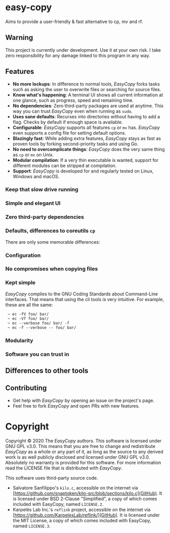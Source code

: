 # easy-copy
Aims to provide a user-friendly &amp; fast alternative to cp, mv and rf.

<!-- Put a catching GIF here -->

## Warning
This project is currently under development.
Use it at your own risk. I take zero responsibility for any damage linked to this program in any way.

## Features
 - **No more lockups**: In difference to normal tools, *EasyCopy* forks tasks such as asking the user to overwrite files or searching for source files.
 - **Know what's happening**: A terminal UI shows all current information at one glance, such as progress, speed and remaining time.
 - **No dependencies**: Zero third-party packages are used at anytime. This way you can trust *EasyCopy* even when running as `sudo`.
 - **Uses sane defaults**: Recurses into directories without having to add a flag. Checks by default if enough space is available.
 - **Configurable**: *EasyCopy* supports all features `cp` or `mv` has. *EasyCopy* even supports a config file for setting default options.
 - **Blazingly fast**: While adding extra features, *EasyCopy* stays as fast as proven tools by forking second-priority tasks and using Go.
 - **No need to overcomplicate things**: *EasyCopy* does the very same thing as `cp` or `mv` on Unix. 
 - **Modular compilation**: If a very thin executable is wanted, support for different modules can be stripped at compilation.
 - **Support**: *EasyCopy* is developed for and regularly tested on Linux, Windows and macOS.

### Keep that slow drive running
<!-- Threading -->

### Simple and elegant UI
<!-- some gif or so -->

### Zero third-party dependencies
<!-- how many sol, which go packages are used -->

###  Defaults, differences to coreutils `cp`
There are only some memorable differences:
<!-- ... -->

### Configuration
<!-- show a basic configuration file, time how long it takes to read this -->

### No compromises when copying files
<!-- time the different copy methods -->

### Kept simple
<!-- https://www.gnu.org/prep/standards/html_node/Command_002dLine-Interfaces.html -->
*EasyCopy* complies to the GNU Coding Standards about Command-Line interfaces. That means that using the cli tools is very intuitive. For example, these are all the same:
```
 ~ ec -fV foo/ bar/
 ~ ec -Vf foo/ bar/
 ~ ec --verbose foo/ bar/ -f
 ~ ec -f --verbose -- foo/ bar/
```

### Modularity
<!-- show different configurations and time them -->

### Software you can trust in

## Differences to other tools

## Contributing
 - Get help with *EasyCopy* by opening an issue on the project's page.
 - Feel free to fork *EasyCopy* and open PRs with new features.

# Copyright
Copyright &#169; 2020 The *EasyCopy* authors.
This software is licensed under GNU GPL v3.0.
This means that you are free to change and redistribute *EasyCopy* as a whole or any part of it, as long as the source to any derived work is as well publicly disclosed and licensed under GNU GPL v3.0.
Absolutely no warranty is provided for this software.
For more information read the LICENSE file that is distributed with *EasyCopy*.

This software uses third-party source code.
 - Salvatore Sanfilippo's `kilo.c`, accessible on the internet via [https://github.com/snaptoken/kilo-src/blob/sections/kilo.c](GitHub). It is licensed under BSD 2-Clause "Simplified", a copy of which comes included with EasyCopy, named `LICENSE.2`.
 - Karpelès Lab Inc.'s `reflink` project, accessible on the internet via [https://github.com/KarpelesLab/reflink/](GitHub). It is licensed under the MIT License, a copy of which comes included with EasyCopy, named `LICENSE.3`.
